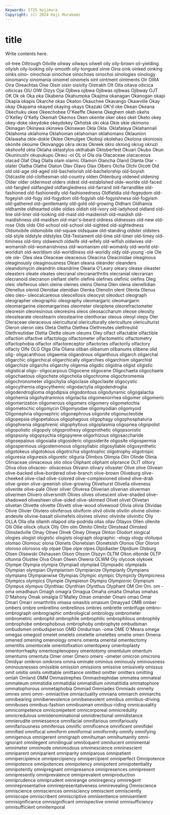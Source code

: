 ```yaml
---
Keywords: 5725 kojimura
Copyright: (C) 2024 Koji Murakami
---
```


# title

Write contents here.



 oil-tree
Oiltrough Oilville oilway oilways oilwell oily oily-brown oil-yielding oilyish oily-looking
oily-smooth oily-tongued oime Oina oink oinked oinking oinks oino- oinochoai
oinochoe oinochoes oinochoi oinologies oinology oinomancy oinomania oinomel oinomels oint
ointment ointments OIr OIRA Oira Oireachtas Oise Oisin oisin oisivity
Oistrakh OIt Oita oitava oiticica oiticicas OIU OIW Oizys Ojai
Ojibwa ojibwa Ojibwas ojibwas Ojibway OJT OK Ok ok Oka
oka Okabena Okahumpka Okajima okanagan Okanogan okapi Okapia okapis Okarche
okas Okaton Okauchee Okavango Okawville Okay okay Okayama okayed okaying
okays Okazaki OK'd oke Okean Okeana Okechuku okee Okeechobee O'Keeffe
Okeene Okeghem okeh okehs O'Kelley O'Kelly Okemah Okemos Oken okenite
oker okes oket Oketo okey okey-doke okeydoke okeydokey Okhotsk oki
okia Okie okie okimono Okinagan Okinawa okinawa Okinawan Okla Okla.
Oklafalaya Oklahannali Oklahoma oklahoma Oklahoman oklahoman oklahomans Oklaunion Oklawaha okle-dokle
Oklee Okmulgee Okoboji okolehao Okolona okoniosis okonite okoume Okovanggo okra
okras Okreek okro okroog okrug okruzi okshoofd okta Oktaha oktastylos
okthabah Oktoberfest Okuari Okubo Okun Okuninushi okupukupu Okwu -ol OL
ol Ola ola Olacaceae olacaceous olacad Olaf Olag Olalla olam
olamic Olamon Olancha Oland Olanta Olar -olater Olatha Olathe Olaton
Olav Olavo Olax Olbers Olcha Olchi Olcott Old old old-age
old-aged old-bachelorish old-bachelorship old-boyish Oldcastle old-clothesman old-country olden Oldenburg oldened
oldening Older older oldermost olders oldest old-established olde-worlde old-faced old-fangled
oldfangled oldfangledness old-farrand old-farrandlike old-fashioned old-fashionedly old-fashionedness Oldfieldia old-fogeydom old-fogeyish
old-fogy old-fogydom old-fogyish old-fogyishness old-fogyism old-gathered old-gentlemanly old-gold old-growing Oldham
Oldhamia oldhamite oldhearted oldie oldies oldish old-ivory old-ladyhood oldland old-line
old-liner old-looking old-maid old-maidenish old-maidish old-maidishness old-maidism old-man's-beard oldness oldnesses
old-new old-rose Olds olds Old-school old-school old-sighted old-sightedness Oldsmobile oldsmobile
old-squaw oldsquaw old-standing oldster oldsters old-style oldstyle oldstyles Old-Testament old-time
old-timer old-timey old-timiness old-timy oldwench oldwife old-wifely old-wifish oldwives old-womanish
old-womanishness old-womanism old-womanly old-world old-worldish old-worldism old-worldliness old-worldly oldy old-young
-ole Ole ole ole- Olea olea Oleaceae oleaceous Oleacina Oleacinidae
oleaginous oleaginously oleaginousness Olean oleana oleander oleanders oleandomycin oleandrin oleandrine
Olearia O'Leary oleary olease oleaster oleasters oleate oleates olecranal olecranarthritis
olecranial olecranian olecranoid olecranon olefiant olefin olefine olefines olefinic olefins
Oleg oleic oleiferous olein oleine oleines oleins Olema Olen olena
olenellidian Olenellus olenid Olenidae olenidian Olenka Olenolin olent Olenta Olenus
oleo oleo- oleocalcareous oleocellosis oleocyst oleoduct oleograph oleographer oleographic oleography
oleomargaric oleomargarin oleomargarine oleomargarines oleometer oleoptene oleorefractometer oleoresin oleoresinous oleoresins
oleos oleosaccharum oleose oleosity oleostearate oleostearin oleostearine oleothorax oleous oleoyl
olepy Oler Oleraceae oleraceous olericultural olericulturally olericulture olericulturist Oleron oleron
oles Oleta Oletha Olethea Olethreutes olethreutid Olethreutidae Oletta Olette oleum
oleums Oley olfact olfactable olfactible olfaction olfactive olfactology olfactometer olfactometric
olfactometry olfactophobia olfactor olfactoreceptor olfactories olfactorily olfactory olfacty Olfe OLG
Olga Olia Oliana oliban olibanum olibanums olibene olid olig- oligacanthous
oligaemia oligandrous oliganthous oligarch oligarchal oligarchic oligarchical oligarchically oligarchies oligarchism
oligarchist oligarchize oligarchs oligarchy oligemia oligidic oligidria oligist oligistic oligistical
oligo- oligocarpous Oligocene oligocene Oligochaeta oligochaete oligochaetous oligochete oligocholia oligochrome
oligochromemia oligochronometer oligochylia oligoclase oligoclasite oligocystic oligocythemia oligocythemic oligodactylia oligodendroglia
oligodendroglioma oligodipsia oligodontous oligodynamic oligogalactia oligohemia oligohydramnios oligolactia oligomenorrhea oligomer
oligomeric oligomerization oligomerous oligomers oligomery oligometochia oligometochic oligomycin Oligomyodae oligomyodian
oligomyoid Oligonephria oligonephric oligonephrous oligonite oligonucleotide oligopepsia oligopetalous oligophagous oligophagy
oligophosphaturia oligophrenia oligophrenic oligophyllous oligoplasmia oligopnea oligopolist oligopolistic oligopoly oligoprothesy
oligoprothetic oligopsonistic oligopsony oligopsychia oligopyrene oligorhizous oligosaccharide oligosepalous oligosialia oligosideric
oligosiderite oligosite oligospermia oligospermous oligostemonous oligosyllabic oligosyllable oligosynthetic oligotokeus oligotokous
oligotrichia oligotrophic oligotrophy oligotropic oliguresia oliguresis oliguretic oliguria Olimbos Olimpia
Olin Olinde Olinia Oliniaceae oliniaceous olio olios Oliphant oliphant oliprance
OLIT olitory Oliva oliva olivaceo- olivaceous Olivann olivary olivaster Olive
olive Olivean olive-backed olive-bordered olive-branch olive-brown Oliveburg olive-cheeked olive-clad olive-colored
olive-complexioned olived olive-drab olive-green olive-greenish olive-growing Olivehurst Olivella oliveness olivenite
olive-pale Oliver oliver Oliverea Oliverian oliverian oliverman olivermen Olivero oliversmith
Olives olives olivescent olive-shaded olive-shadowed olivesheen olive-sided olive-skinned Olivet olivet
Olivetan olivetan Olivette olivette Olivetti olive-wood olivewood Olivia olivia Olividae
Olivie Olivier Oliviero oliviferous oliviform olivil olivile olivilin olivine olivine-andesite
olivine-basalt olivinefels olivines olivinic olivinite olivinitic Oliy OLLA Olla olla
ollamh ollapod olla-podrida ollas ollav Ollayos Ollen ollenite Olli Ollie
ollock olluck Olly Olm olm Olmito Olmitz Olmstead Olmsted Olmstedville
Olnay Olnee Olnek Olney Olneya Olnton Olodort ological ologies ologist
ologistic ologists olograph olographic -ology ology ololiuqui olomao Olomouc olona
Olonets Olonetsian Olonetsish Olonos Olor Oloron oloroso olorosos olp olpae
Olpe olpe olpes Olpidiaster Olpidium Olsburg Olsen Olsewski Olshausen Olson
Olsson Olszyn OLTM Olton oltonde OLTP oltunna Olustee Olva Olvan
Olwen Olwena OLWM Oly olycook olykoek Olympe Olympia olympia Olympiad
olympiad Olympiadic olympiads Olympian olympian Olympianism Olympianize Olympianly Olympians olympians
Olympianwise Olympias Olympic olympic Olympicly Olympicness Olympics olympics Olympie Olympieion
Olympio Olympionic Olympium Olympus olympus Olynthiac Olynthian Olynthus Olyphant OM
Om Om. om -oma omadhaun Omagh omagra Omagua Omaha omaha
Omahas omahas O'Mahony Omak omalgia O'Malley Oman omander Omani omao
Omar Omari Omarr omarthritis omasa omasitis omasum Omayyad OMB omber
ombers ombre ombrellino ombrellinos ombres ombrette ombrifuge ombro- ombrograph ombrographic
ombrological ombrology ombrometer ombrometric ombrophil ombrophile ombrophilic ombrophilous ombrophily ombrophobe
ombrophobous ombrophoby ombrophyte ombudsman ombudsmen ombudsperson OMD Omdurman -ome OME
O'Meara omega omegas omegoid omelet omelets omelette omelettes omelie omen
Omena omened omening omenology omens omenta omental omentectomy omentitis omentocele
omentofixation omentopexy omentoplasty omentorrhaphy omentosplenopexy omentotomy omentulum omentum omentums omentuta
Omer omer Omero omers -ometer omicron omicrons Omidyar omikron omikrons
omina ominate ominous ominously ominousness ominousnesses omissible omission omissions omissive
omissively omissus omit omitis omits omittable omittance omitted omitter omitters
omitting omlah Omland OMM Ommastrephes Ommastrephidae ommatea ommateal ommateum ommatidia
ommatidial ommatidium ommatitidia ommatophore ommatophorous ommetaphobia Ommiad Ommiades Ommiads omneity
omnes omni omni- omniactive omniactuality omniana omniarch omniarchs omnibearing omnibenevolence
omnibenevolent omnibus omnibus-driving omnibuses omnibus-fashion omnibusman omnibus-riding omnicausality omnicompetence omnicompetent
omnicorporeal omnicredulity omnicredulous omnidenominational omnidirectional omnidistance omnierudite omniessence omnifacial omnifarious
omnifariously omnifariousness omniferous omnific omnificence omnificent omnifidel omnified omnifocal omniform
omniformal omniformity omnify omnifying omnigenous omnigerent omnigraph omnihuman omnihumanity omni-ignorant
omnilegent omnilingual omniloquent omnilucent omnimental omnimeter omnimode omnimodous omninescience omninescient
omniparent omniparient omniparity omniparous omnipatient omnipercipience omnipercipiency omnipercipient omniperfect Omnipotence
omnipotence omnipotences omnipotency omnipotent omnipotentiality omnipotently omnipregnant omnipresence omnipresences omnipresent
omnipresently omniprevalence omniprevalent omniproduction omniprudence omniprudent omnirange omniregency omniregent omnirepresentative
omnirepresentativeness omnirevealing Omniscience omniscience omnisciences omnisciency omniscient omnisciently omniscope omniscribent
omniscriptive omnisentience omnisentient omnisignificance omnisignificant omnispective omnist omnisufficiency omnisufficient omnitemporal
